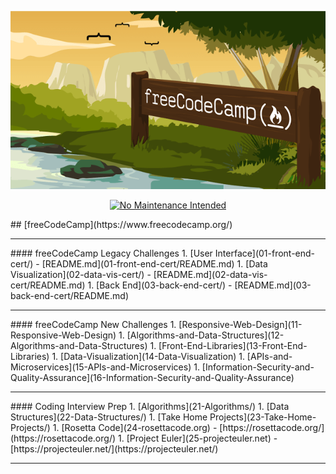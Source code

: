 <p align="center"><a href="http://unmaintained.tech/"><img alt="fcc" src="freecodecamp-logo.png"></a></p>
<p align="center"><a href="http://unmaintained.tech/"><img alt="No Maintenance Intended" src="http://unmaintained.tech/badge.svg"></a></p>
## [freeCodeCamp](https://www.freecodecamp.org/)
<hr/>
#### freeCodeCamp Legacy Challenges
1. [User Interface](01-front-end-cert/) - [README.md](01-front-end-cert/README.md)
1. [Data Visualization](02-data-vis-cert/) - [README.md](02-data-vis-cert/README.md)
1. [Back End](03-back-end-cert/) - [README.md](03-back-end-cert/README.md)
<hr/>
#### freeCodeCamp New Challenges
 1. [Responsive-Web-Design](11-Responsive-Web-Design)
 1. [Algorithms-and-Data-Structures](12-Algorithms-and-Data-Structures)
 1. [Front-End-Libraries](13-Front-End-Libraries)
 1. [Data-Visualization](14-Data-Visualization)
 1. [APIs-and-Microservices](15-APIs-and-Microservices)
 1. [Information-Security-and-Quality-Assurance](16-Information-Security-and-Quality-Assurance)
<hr/>
#### Coding Interview Prep
 1. [Algorithms](21-Algorithms/)
 1. [Data Structures](22-Data-Structures/)
 1. [Take Home Projects](23-Take-Home-Projects/)
 1. [Rosetta Code](24-rosettacode.org) - [https://rosettacode.org/](https://rosettacode.org/)
 1. [Project Euler](25-projecteuler.net) - [https://projecteuler.net/](https://projecteuler.net/)
<hr/>

